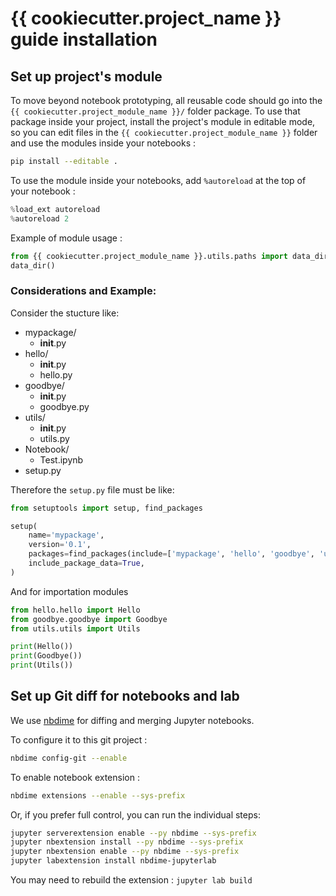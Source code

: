 # {{ cookiecutter.project_name }} guide installation

## Set up project's module

To move beyond notebook prototyping, all reusable code should go into the `{{ cookiecutter.project_module_name }}/` folder package. To use that package inside your project, install the project's module in editable mode, so you can edit files in the `{{ cookiecutter.project_module_name }}` folder and use the modules inside your notebooks :

```bash
pip install --editable .
```

To use the module inside your notebooks, add `%autoreload` at the top of your notebook :

```python
%load_ext autoreload
%autoreload 2
```

Example of module usage :

```python
from {{ cookiecutter.project_module_name }}.utils.paths import data_dir
data_dir()
```

### Considerations and Example:

Consider the stucture like: 

- mypackage/
    - __init__.py
- hello/
    - __init__.py
    - hello.py
- goodbye/
    - __init__.py
    - goodbye.py
- utils/
    - __init__.py
    - utils.py
- Notebook/
    - Test.ipynb
- setup.py

Therefore the `setup.py` file must be like:

```python
from setuptools import setup, find_packages

setup(
    name='mypackage',
    version='0.1',
    packages=find_packages(include=['mypackage', 'hello', 'goodbye', 'utils']),
    include_package_data=True,
)
```

And for importation modules

```python
from hello.hello import Hello
from goodbye.goodbye import Goodbye
from utils.utils import Utils

print(Hello())
print(Goodbye())
print(Utils())

```
## Set up Git diff for notebooks and lab

We use [nbdime](https://nbdime.readthedocs.io/en/stable/index.html) for diffing and merging Jupyter notebooks.

To configure it to this git project :

```bash
nbdime config-git --enable
```

To enable notebook extension :

```bash
nbdime extensions --enable --sys-prefix
```

Or, if you prefer full control, you can run the individual steps:

```bash
jupyter serverextension enable --py nbdime --sys-prefix
jupyter nbextension install --py nbdime --sys-prefix
jupyter nbextension enable --py nbdime --sys-prefix
jupyter labextension install nbdime-jupyterlab
```

You may need to rebuild the extension : `jupyter lab build`
